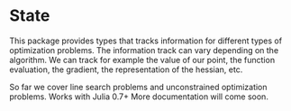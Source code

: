 # State

This package provides types that tracks information for different types of
optimization problems. The information track can vary depending on the algorithm.
We can track for example the value of our point, the function evaluation, the
gradient, the representation of the hessian, etc.

So far we cover line search problems and unconstrained optimization problems.
Works with Julia 0.7+
More documentation will come soon.